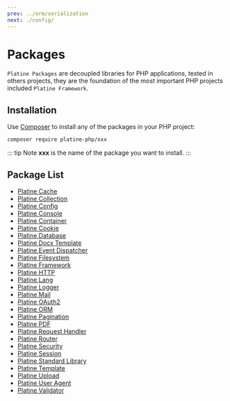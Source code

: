 ```yaml
---
prev: ../orm/serialization
next: ./config/
---
```

# Packages
`Platine Packages` are decoupled libraries for PHP applications, tested in others projects, they are the foundation of the most important PHP projects included `Platine Framework`.

## Installation
Use [Composer](https://getcomposer.org) to install any of the packages in your PHP project:
```bash
composer require platine-php/xxx
```
::: tip Note
**xxx** is the name of the package you want to install.
:::

## Package List
- [Platine Cache](./cache)
- [Platine Collection](./collection)
- [Platine Config](./config)
- [Platine Console](./console)
- [Platine Container](./container)
- [Platine Cookie](./cookie)
- [Platine Database](./database)
- [Platine Docx Template](./docx-template)
- [Platine Event Dispatcher](./event-dispatcher)
- [Platine Filesystem](./filesystem)
- [Platine Framework](./framework)
- [Platine HTTP](./http)
- [Platine Lang](./lang)
- [Platine Logger](./logger)
- [Platine Mail](./mail)
- [Platine OAuth2](./oauth2)
- [Platine ORM](./orm)
- [Platine Pagination](./pagination)
- [Platine PDF](./pdf)
- [Platine Request Handler](./request-handler)
- [Platine Router](./router)
- [Platine Security](./security)
- [Platine Session](./session)
- [Platine Standard Library](./stdlib)
- [Platine Template](./template)
- [Platine Upload](./upload)
- [Platine User Agent](./user-agent)
- [Platine Validator](./validator)
